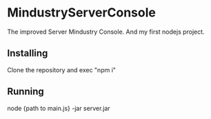 # MindustryServerConsole
The improved Server Mindustry Console. And my first nodejs project.
## Installing
Clone the repository and exec "npm i"
## Running
node {path to main.js} -jar server.jar
